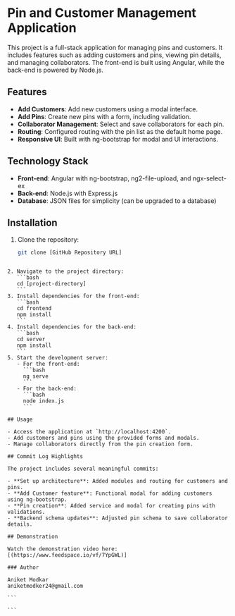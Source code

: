 # Pin and Customer Management Application

This project is a full-stack application for managing pins and customers. It includes features such as adding customers and pins, viewing pin details, and managing collaborators. The front-end is built using Angular, while the back-end is powered by Node.js.

## Features

- **Add Customers**: Add new customers using a modal interface.
- **Add Pins**: Create new pins with a form, including validation.
- **Collaborator Management**: Select and save collaborators for each pin.
- **Routing**: Configured routing with the pin list as the default home page.
- **Responsive UI**: Built with ng-bootstrap for modal and UI interactions.

## Technology Stack

- **Front-end**: Angular with ng-bootstrap, ng2-file-upload, and ngx-select-ex
- **Back-end**: Node.js with Express.js
- **Database**: JSON files for simplicity (can be upgraded to a database)

## Installation

1. Clone the repository:
   ```bash
   git clone [GitHub Repository URL]
   ```

````

2. Navigate to the project directory:
   ```bash
   cd [project-directory]
   ```
3. Install dependencies for the front-end:
   ```bash
   cd frontend
   npm install
   ```
4. Install dependencies for the back-end:
   ```bash
   cd server
   npm install
   ```
5. Start the development server:
   - For the front-end:
     ```bash
     ng serve
     ```
   - For the back-end:
     ```bash
     node index.js
     ```

## Usage

- Access the application at `http://localhost:4200`.
- Add customers and pins using the provided forms and modals.
- Manage collaborators directly from the pin creation form.

## Commit Log Highlights

The project includes several meaningful commits:

- **Set up architecture**: Added modules and routing for customers and pins.
- **Add Customer feature**: Functional modal for adding customers using ng-bootstrap.
- **Pin creation**: Added service and modal for creating pins with validations.
- **Backend schema updates**: Adjusted pin schema to save collaborator details.

## Demonstration

Watch the demonstration video here: [(https://www.feedspace.io/vf/7YpGWL)]

### Author

Aniket Modkar
aniketmodker24@gmail.com

```

```
````
